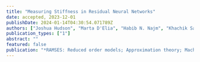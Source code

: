 ```yaml
---
title: "Measuring Stiffness in Residual Neural Networks"
date: accepted, 2023-12-01
publishDate: 2024-01-14T04:30:54.071789Z
authors: ["Joshua Hudson", "Marta D'Elia", "Habib N. Najm", "Khachik Sargsyan"]
publication_types: ["1"]
abstract: ""
featured: false
publication: "*RAMSES: Reduced order models; Approximation theory; Machine learning; Surrogates, Emulators and Simulators*"
---
```


